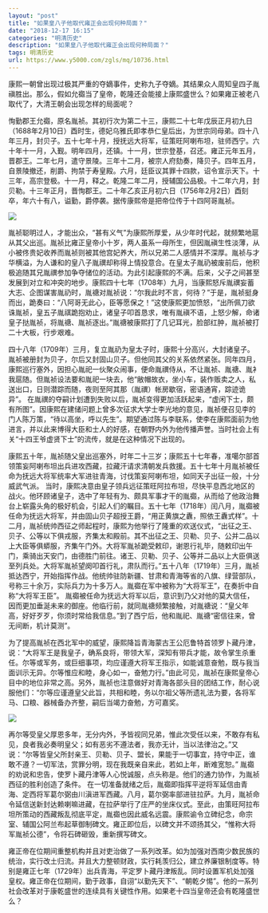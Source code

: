 ```yaml
---
layout: "post"
title: "如果皇八子他取代雍正会出现何种局面？"
date: "2018-12-17 16:15"
categories: "明清历史"
description: "如果皇八子他取代雍正会出现何种局面？"
tags: 明清历史
url: https://www.y5000.com/zgls/mq/10736.html
---
```






康熙一朝曾出现过极其严重的夺嫡事件，史称九子夺嫡。其结果众人周知皇四子胤禛胜出。那么，假如允禵当了皇帝，乾隆还会能接上康熙盛世么？如果雍正被老八取代了，大清王朝会出现怎样的局面呢？

恂勤郡王允禵，原名胤祯。其初行次为第二十三，康熙二十七年戊辰正月初九日（1688年2月10日）酉时生，德妃乌雅氏即孝恭仁皇后出，为世宗同母弟。四十八年三月，封贝子。五十七年十月，授抚远大将军，征策旺阿喇布坦，驻师西宁。六十年十一月，入觐。明年四月，还镇。十一月，世宗登基，召还。雍正元年五月，晋郡王。二年七月，遣守景陵。三年十二月，被宗人府劾奏，降贝子。四年五月，自景陵撤还，削爵、拘禁于寿皇殿。六月，廷臣议其罪十四款，诏令宣示天下。十三年，高宗登极。十一月，释之。乾隆二年二月，授辅国公品极。十二年六月，封贝勒。十三年正月，晋恂郡王。二十年乙亥正月初六日（1756年2月2日）酉刻卒，年六十有八，谥勤，爵停袭。据传康熙帝是把帝位传于十四阿哥胤祯。

![](https://img.y5000.com/uploads/allimg/170114/6-1F11416401V50.jpg)

胤祯聪明过人，才能出众，“甚有义气”为康熙所厚爱，从少年时代起，就频繁地扈从其父出巡。胤祯比雍正皇帝小十岁，两人虽系一母所生，但因胤禛生性淡薄，从小被佟贵妃收养而胤祯则被其他宫妃养大，所以兄弟二人感情并不深厚。胤祯与才华横溢，为人谦和的皇八子胤禩却称得上情投意合。在皇太子胤礽被废前后，他积极追随其兄胤禩参加争夺储位的活动。为此引起康熙的不满。后来，父子之间甚至发展到对立和冲突的地步。康熙四十七年（1708年）九月，当康熙怒斥胤禩妄蓄大志、企图谋害胤礽时，胤禟对胤祯说：“尔我此时不言，何待？”于是，胤祯挺身而出，跪奏曰：“八阿哥无此心，臣等愿保之！”这使康熙更加愤怒，“出所佩刀欲诛胤祯，皇五子胤祺跪抱劝止，诸皇子叩首恳求，唯有胤禛不语，上怒少解，命诸皇子挞胤祯，将胤禟、胤祯逐出。”胤禟被康熙打了几记耳光，脸部红肿，胤祯被打二十大板，行步艰难。

四十八年（1709年）三月，复立胤礽为皇太子时，康熙十分高兴，大封诸皇子。胤祯被册封为贝子，尔后又封固山贝子。但他同其父的关系依然紧张。同年四月，康熙巡行塞外，因担心胤祀一伙聚众闹事，便命胤禩侍从，不让胤祯、胤禟、胤衤我扈随。但胤祯设法要和胤祀一块去，他“敝帽故衣，坐小车，装作贩卖之人，私送出口，日则潜踪而随，夜则至阿其那（胤禩）帐房歇宿，密语通宵，踪迹诡异”。
在胤禩的夺嗣计划遭到失败以后，胤祯变得更加活跃起来，“虚闲下士，颇有所图”。因康熙在建储问题上曾多次征求大学士李光地的意见，胤祯便召见李的门人陈万策，“待以高坐，呼以先生”。期望通过陈与李联系，使李在康熙面前为他进言，并以此来博得大臣和士人的好感，在朝野内外为他传播声誉。当时社会上有关“十四王爷虚贤下士”的流传，就是在这种情况下出现的。

康熙五十年，胤祯随父皇出巡塞外，时年二十三岁；康熙五十七年春，准噶尔部首领策妄阿喇布坦出兵进攻西藏，拉藏汗请求清朝发兵救援。五十七年十月胤祯被任命为抚远大将军统率大军进驻青海，讨伐策妄阿喇布坦，如同天子出征一般，十分威武气派。
当时，康熙决意由皇子领兵远征策旺阿拉布坦，尽快平息西北地区的战火。他环顾诸皇子，选中了年轻有为、颇具军事才干的胤禵，从而给了他政治舞台上崭露头角的极好机会，引起人们的瞩目。五十七年（1718年）闰八月，胤禵被任命为抚远大将军，并由固山贝子超授王爵，“用正黄旗之纛，照依王纛式样”。十二月，胤祯统帅西征之师起程时，康熙为他举行了隆重的欢送仪式，“出征之王、贝子、公等以下俱戎服，齐集太和殿前。其不出征之王、贝勒、贝子、公并二品以上大臣等俱蟒服，齐集午门外。大将军胤祯跪受敕印，谢恩行礼毕，随敕印出午门，乘骑出天安门，由德胜门前往。诸王、贝勒、贝子、公等并二品以上大臣俱送至列兵处。大将军胤祯望阕叩首行礼，肃队而行。”五十八年（1719年）三月，胤祯抵达西宁，开始指挥作战。他统帅驻防新疆、甘肃和青海等省的八旗、绿营部队，号称三十余万，实际兵力为十多万人。胤禵在军中被称为“大将军王”，在奏折中自称“大将军王臣”。
胤禵被任命为抚远大将军以后，意识到乃父对他的莫大信任，因而更加垂涎未来的御座。他临行前，就同胤禟频繁接触，对胤禟说：“皇父年高，好好歹歹，你须时常给我信息。”到了西宁后，他和胤祀、胤禟“密信往来，曾无间断，机计莫测”。

为了提高胤祯在西北军中的威望，康熙降旨青海蒙古王公厄鲁特首领罗卜藏丹津，说：“大将军王是我皇子，确系良将，带领大军，深知有带兵才能，故令掌生杀重任。尔等或军务，或巨细事项，均应谨遵大将军王指示，如能诚意奋勉，既与我当面训示无异。尔等惟应和睦，身心如一，奋勉力行。”由此可见，胤祯在康熙皇帝心目中的地位非常之高。另外，胤祯也注意做好对青海各部头目的团结工作，耐心说服他们：“尔等应谨遵皇父此旨，共相和睦，务以尔祖父等所遗礼法为要，各将军马、口粮、器械备办齐整，嗣后当竭力奋勉，方可嘉奖。

![](https://img.y5000.com/uploads/allimg/170114/164G42525-0.jpg)

再尔等受皇父厚恩多年，无分内外，予皆视同兄弟，惟此次受任以来，不敢存有私见，良者我必奏明皇父；如有恶劣不遵法者，我亦无计，当以法律治之。”又说：“尔等皆皇父所封亲王、贝勒、贝子、盟长，果能于一切事宜，持守中正，谁敢不遵？一切军法，赏罪分明，现在我既亲自来此，若如上年，断难宽恕。”
胤禵的劝说和忠告，使罗卜藏丹津等人心悦诚服，点头称是。他们的通力协作，为胤祯西征的胜利创造了条件。
在一切准备就绪之后，胤禵即指挥平逆将军延信由青海、定西将军葛尔弼由川滇进军西藏。八月，葛尔弼率部进驻拉萨。九月，胤祯命令延信送新封达赖喇嘛进藏，在拉萨举行了庄严的坐床仪式。至此，由策旺阿拉布坦所策动的西藏叛乱彻底平定，胤禵也因此威名远震。康熙谕令立碑纪念，命宗室、辅国公阿兰布起草御制碑文。雍正即位后，以碑文并不颂扬其父，“惟称大将军胤祯公德”，令将石碑砸毁，重新撰写碑文。

雍正帝在位期间重整机构并且对吏治做了一系列改革。如为加强对西南少数民族的统治，实行改土归流。并且大力整顿财政，实行耗羡归公，建立养廉银制度等。特别是雍正七年（1729年）出兵青海，平定罗卜藏丹津叛乱。同时设置军机处加强皇权。雍正帝在位期间，勤于政事，自诩“以勤先天下”、“朝乾夕惕”。他的一系列社会改革对于康乾盛世的连续具有关键性作用。如果老十四当皇帝还会有乾隆盛世么？
